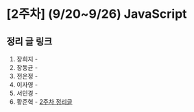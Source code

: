 # [2주차] (9/20~9/26) JavaScript

## 정리 글 링크

1. 장희지 -
2. 장동균 -
3. 전은정 -
4. 이자영 -
5. 서민경 -
6. 황준혁 - [2주차 정리글](https://strawji.tistory.com/5)
